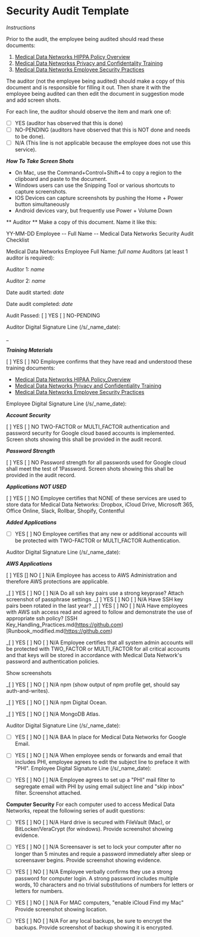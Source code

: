 # Security Audit Template

*Instructions*

Prior to the audit, the employee being audited should read these documents:

1. [Medical Data Networks HIPPA Policy Overview]()
2. [Medical Data Networkss Privacy and Confidentality Training]()
3. [Medical Data Networks Employee Security Practices]()

The auditor (not the employee being audited) should make a copy of this document and is responsible for filling it out.
Then share it with the employee being audited can then edit the document in suggestion mode and add screen shots.

For each line, the auditor should observe the item and mark one of:
* [ ] YES (auditor has observed that this is done)
* [ ] NO-PENDING (auditors have observed that this is NOT done and needs to be done).
* [ ] N/A (This line is not applicable because the employee does not use this service).

***How To Take Screen Shots***
* On Mac, use the Command+Control+Shift+4 to copy a region to the clipboard and paste to the document.
* Windows users can use the Snipping Tool or various shortcuts to capture screenshots.
* IOS Devices can capture screenshots by pushing the Home + Power button simultaneously
* Android devices vary, but frequently use Power + Volume Down

** Auditor **
Make a copy of this document.  Name it like this: 

YY-MM-DD Employee --
Full Name  --
Medical Data Networks Security Audit Checklist

Medical Data Networks Employee Full Name:  _full name_
Auditors (at least 1 auditor is required):

Auditor 1:  _name_

Auditor 2:  _name_

Date audit started:  _date_

Date audit completed:  _date_

Audit Passed:  [ ] YES  [ ] NO-PENDING

Auditor Digital Signature Line (/s/_name_date):

_

***Training Materials***

[ ] YES  [ ] NO  Employee confirms that they have read and understood these training documents:

* [Medical Data Networks HIPAA Policy_Overview]()
* [Medical Data Networks Privacy and Confidentiality Training]()
* [Medical Data Networks Employee Security Practices]()

Employee Digital Signature Line (/s/_name_date):

***Account Security***

[ ] YES  [ ] NO  TWO-FACTOR or MULTI_FACTOR authentication and password security for Google cloud based accounts is implemented.  Screen shots showing this shall be provided in the audit record.


***Password Strength***

[ ] YES  [ ] NO  Password strength for all passwords used for Google cloud shall meet the test of 1Password.  Screen shots showing this shall be provided in the audit record.

***Applications NOT USED***

[ ] YES  [ ] NO  Employee certifies that NONE of these services are used to store data for Medical Data Networks:  Dropbox, iCloud Drive, Microsoft 365, Office Online, Slack, Rollbar, Shopify, Contentful

***Added Applications***

* [ ] YES  [ ] NO  Employee certifies that any new or additional accounts will be protected with TWO-FACTOR or MULTI_FACTOR Authentication.

Auditor Digital Signature Line (/s/_name_date):

***AWS Applications***

[ ] YES  [] NO  [ ] N/A  Employee has access to AWS Administration and therefore AWS protections are applicable.

_[ ] YES  [ ] NO  [ ] N/A Do all ssh key pairs use a strong keyprase?  Attach screenshot of passphrase settings.
_[ ] YES  [ ] NO  [ ] N/A Have SSH key pairs been rotated in the last year?
_[ ] YES  [ ] NO  [ ] N/A Have employees with AWS ssh access read and agreed to follow and demonstrate the use of appropriate ssh policy?  [SSH Key_Handling_Practices.md(https://github.com)   [Runbook_modified.md(https://github.com)


_[ ] YES  [ ] NO  [ ] N/A   Employee certifies that all system admin accounts will be protected with TWO_FACTOR or MULTI_FACTOR for all critical accounts and that keys will be stored in accordance with Medical Data Network's password and authentication policies.

Show screenshots

_[ ] YES  [ ] NO  [ ] N/A npm (show output of npm profile get, should say auth-and-writes).

_[ ] YES  [ ] NO  [ ] N/A npm Digital Ocean.

_[ ] YES  [ ] NO  [ ] N/A MongoDB Atlas.

Auditor Digital Signature Line (/s/_name_date):


* [ ] YES  [ ] NO  [ ] N/A   BAA In place for Medical Data Networks for Google Email.

* [ ] YES  [ ] NO  [ ] N/A   When employee sends or forwards and email that includes PHI, employee agrees to edit the subject line to preface it with 
"PHI".  Employee Digital Signature Line (/s/_name_date):


* [ ] YES  [ ] NO  [ ] N/A   Employee agrees to set up a "PHI"  mail filter to segregate email with PHI by using email subject line and "skip inbox" filter.  Screenshot attached.

**Computer Security**
For each computer used to access Medical Data Networks, repeat the following series of audit questions:

* [ ] YES  [ ] NO  [ ] N/A   Hard drive is secured with FileVault (Mac), or BitLocker/VeraCrypt (for windows).  Provide screenshot showing evidence.

* [ ] YES  [ ] NO  [ ] N/A   Screensaver is set to lock your computer after no longer than 5 minutes and requie a password immediately after sleep or screensaver begins.  Provide screenshot showing evidence.

* [ ] YES  [ ] NO  [ ] N/A   Employee verbally confirms they use a strong password for computer login.  A strong password includes multiple words, 10 characters and no trivial substitutions of numbers for letters or letters for numbers.

* [ ] YES  [ ] NO  [ ] N/A   For MAC computers, "enable iCloud Find my Mac"  Provide screenshot showing location.

* [ ] YES  [ ] NO  [ ] N/A   For any local backups, be sure to encrypt the backups.  Provide screenshot of backup showing it is encrypted.

